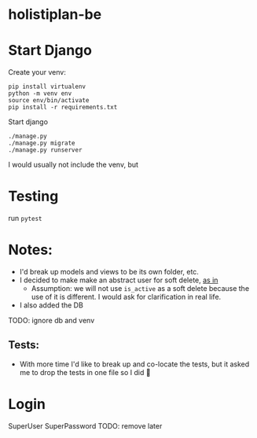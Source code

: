 # holistiplan-be

# Start Django
Create your venv:
```
pip install virtualenv
python -m venv env
source env/bin/activate
pip install -r requirements.txt
```

Start django
```
./manage.py 
./manage.py migrate
./manage.py runserver
```

I would usually not include the venv, but 


# Testing
run `pytest`

# Notes:

- I'd break up models and views to be its own folder, etc.
- I decided to make make an abstract user for soft delete, [as in](https://docs.djangoproject.com/en/dev/topics/auth/customizing/#extending-the-existing-user-model)
  - Assumption: we will not use `is_active` as a soft delete because the use of it is different. I would ask for clarification in real life.
- I also added the DB 

TODO: ignore db and venv

## Tests:
- With more time I'd like to break up and co-locate the tests, but it asked me to drop the tests in one file so I did 🙏

# Login
SuperUser
SuperPassword
TODO: remove later